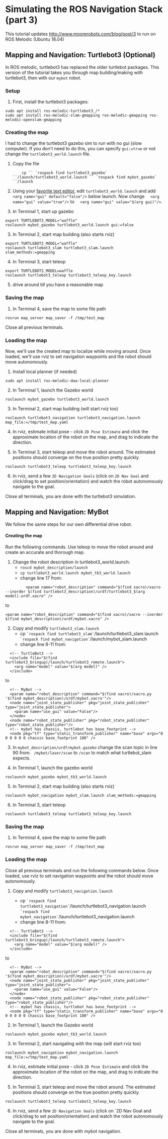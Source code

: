# Simulating the ROS Navigation Stack (part 3)

This tutorial updates http://www.moorerobots.com/blog/post/3 to run on ROS Melodic (Ubuntu 18.04)

## Mapping and Navigation: Turtlebot3 (Optional)
In ROS melodic, turtlebot3 has replaced the older turtlebot packages.  This
version of the tutorial takes you through map building/making with turtlebot3,
then with our `mybot` robot.

### Setup
1. First, install the turtlebot3 packages:
```
sudo apt install ros-melodic-turtlebot3_/*
sudo apt install ros-melodic-slam-gmapping ros-melodic-gmapping ros-melodic-openslam-gmapping
```

### Creating the map
I had to change the turtlebot3 gazebo sim to run with no gui (slow computer).  If you don't need to do this, you can specify `gui:=true` or not change the `turtlebot3_world.launch` file.

1. Copy the file
    ```
        cp `` `rospack find turtlebot3_gazebo` ``/launch/turtlebot3_world.launch `` `rospack find mybot_gazebo` ``/launch
    ```
2. Using your [favorite text editor](http://vim.org), edit `turtlebot3_world.launch` and add
`<arg name="gui" default="false"/>` below launch.  Now change
`  <arg name="gui" value="true"/>`
to
`  <arg name="gui" value="$(arg gui)"/>`.  

2.  In Terminal 1, start up gazebo

```
export TURTLEBOT3_MODEL="waffle"
roslaunch mybot_gazebo turtlebot3_world.launch gui:=false
```

3. In Terminal 2, start map building (also starts rviz)
```
export TURTLEBOT3_MODEL="waffle"
roslaunch turtlebot3_slam turtlebot3_slam.launch slam_methods:=gmapping
```

4. In Terminal 3, start teleop
```
export TURTLEBOT3_MODEL=waffle
roslaunch turtlebot3_teleop turtlebot3_teleop_key.launch
```

5. drive around till you have a reasonable map

### Saving the map
1. In Terminal 4, save the map to some file path
```
rosrun map_server map_saver -f /tmp/test_map
```
Close all previous terminals.

### Loading the map
Now, we'll use the created map to localize while moving around.  Once
loaded, we'll use rviz to set navigation waypoints and the robot should move
autonomously.

1. Install local planner (if needed)
```
sudo apt install ros-melodic-dwa-local-planner
```

2. In Terminal 1, launch the Gazebo world
```
roslaunch mybot_gazebo turtlebot3_world.launch
```

3. In Terminal 2, start map building (will start rviz too)
```
roslaunch turtlebot3_navigation turtlebot3_navigation.launch map_file:=/tmp/test_map.yaml
```

4. In rviz, estimate initial pose - click `2D Pose Estimate` and click the approximate location of the robot on the map, and drag to indicate the direction.

5. In Terminal 3, start teleop and move the robot around.  The estimated positions should converge on the true position pretty quickly.
```
roslaunch turtlebot3_teleop turtlebot3_teleop_key.launch
```

6. In rviz, send a few `2D Navigation Goals` (click on ``2D Nav Goal`` and click/drag to set position/orientation) and watch the robot autonomously navigate to the goal.

Close all terminals, you are done with the turtlebot3 simulation.

## Mapping and Navigation: MyBot
We follow the same steps for our own differential drive robot.

#### Creating the map
Run the following commands.  Use teleop to move the robot around and create an accurate and thorough map.

1. Change the robot description in turtlebot3_world.launch:
    * `roscd mybot_description/launch`
    * `cp turtlebot3_world.launch mybot_tb3_world.launch`
    * change line 17 from:
```
         <param name="robot_description" command="$(find xacro)/xacro --inorder $(find turtlebot3_description)/urdf/turtlebot3_$(arg model).urdf.xacro" /> 
```
to
```
<param name="robot_description" command="$(find xacro)/xacro --inorder $(find mybot_description)/urdf/mybot.xacro" /> 
```

2. Copy and modify `turtlebot3_slam.launch`
    * cp `` `rospack find turtlebot3_slam` ``/launch/turtlebot3_slam.launch `` `rospack find mybot_navigation` ``/launch/mybot_slam.launch
    * change line 8-11 from:
```
  <!-- TurtleBot3 -->
  <include file="$(find turtlebot3_bringup)/launch/turtlebot3_remote.launch">
    <arg name="model" value="$(arg model)" />
  </include>
```
to
```
  <!-- MyBot -->
  <param name="robot_description" command="$(find xacro)/xacro.py '$(find mybot_description)/urdf/mybot.xacro'"/>
  <node name="joint_state_publisher" pkg="joint_state_publisher" type="joint_state_publisher">
    <param name="use_gui" value="False"/>
  </node>
  <node name="robot_state_publisher" pkg="robot_state_publisher" type="robot_state_publisher"/>
  <!-- mybot has chassis, turtlebot has base_footprint -->
  <node pkg="tf" type="static_transform_publisher" name="base" args="0 0 0 0 0 0 chassis base_footprint 100" />
```

3. In `mybot_description/urdf/mybot.gazebo` change the scan topic in line 90 from:
   ` /mybot/laser/scan` to `/scan`
 to match what turtlebot_slam expects.

4. In Terminal 1, launch the gazebo world
```
roslaunch mybot_gazebo mybot_tb3_world.launch
```

5. In Terminal 2, start map building (also starts rviz)
```
roslaunch mybot_navigation mybot_slam.launch slam_methods:=gmapping
```

6. In Terminal 3, start teleop
```
roslaunch turtlebot3_teleop turtlebot3_teleop_key.launch
```

### Saving the map
1. In Terminal 4, save the map to some file path
```
rosrun map_server map_saver -f /tmp/test_map
```

### Loading the map
Close all previous terminals and run the following commands below.  Once loaded, use rviz to set navigation waypoints and the robot should move autonomously.

1. Copy and modify `turtlebot3_navigation.launch`

    * cp `` `rospack find turtlebot3_navigation` ``/launch/turtlebot3_navigation.launch `` `rospack find mybot_navigation` ``/launch/turtlebot3_navigation.launch
    * change line 8-11 from:
```
  <!-- TurtleBot3 -->
  <include file="$(find turtlebot3_bringup)/launch/turtlebot3_remote.launch">
    <arg name="model" value="$(arg model)" />
  </include>
```
to
```
  <!-- MyBot -->
  <param name="robot_description" command="$(find xacro)/xacro.py '$(find mybot_description)/urdf/mybot.xacro'"/>
  <node name="joint_state_publisher" pkg="joint_state_publisher" type="joint_state_publisher">
    <param name="use_gui" value="False"/>
  </node>
  <node name="robot_state_publisher" pkg="robot_state_publisher" type="robot_state_publisher"/>
  <!-- mybot has chassis, turtlebot has base_footprint -->
  <node pkg="tf" type="static_transform_publisher" name="base" args="0 0 0 0 0 0 chassis base_footprint 100" />
```

2. In Terminal 1, launch the Gazebo world
```bash
roslaunch mybot_gazebo mybot_tb3_world.launch
```

3. In Terminal 2, start navigating with the map (will start rviz too)
```
roslaunch mybot_navigation mybot_navigation.launch map_file:=/tmp/test_map.yaml
```

4. In rviz, estimate initial pose - click `2D Pose Estimate` and click the approximate location of the robot on the map, and drag to indicate the direction.

5. In Terminal 3, start teleop and move the robot around.  The estimated positions should converge on the true position pretty quickly.
```
roslaunch turtlebot3_teleop turtlebot3_teleop_key.launch
```

6. In rviz, send a few `2D Navigation Goals` (click on `2D Nav Goal and click/drag to set position/orientation) and watch the robot autonomously navigate to the goal.

Close all terminals, you are done with mybot navigation.
